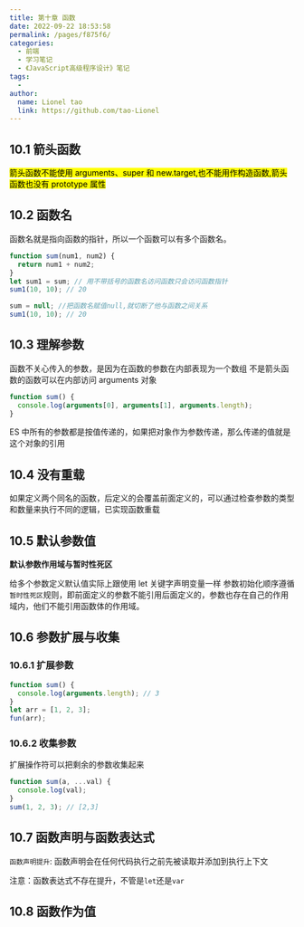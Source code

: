 ```yaml
---
title: 第十章 函数
date: 2022-09-22 18:53:58
permalink: /pages/f875f6/
categories:
  - 前端
  - 学习笔记
  - 《JavaScript高级程序设计》笔记
tags:
  -
author:
  name: Lionel tao
  link: https://github.com/tao-Lionel
---
```


## 10.1 箭头函数

<mark>箭头函数不能使用 arguments、super 和 new.target,也不能用作构造函数,箭头函数也没有 prototype 属性</mark>

## 10.2 函数名

函数名就是指向函数的指针，所以一个函数可以有多个函数名。

```js
function sum(num1, num2) {
  return num1 + num2;
}
let sum1 = sum; // 用不带括号的函数名访问函数只会访问函数指针
sum1(10, 10); // 20

sum = null; //把函数名赋值null,就切断了他与函数之间关系
sum1(10, 10); // 20
```

## 10.3 理解参数

函数不关心传入的参数，是因为在函数的参数在内部表现为一个数组
不是箭头函数的函数可以在内部访问 arguments 对象

```js
function sum() {
  console.log(arguments[0], arguments[1], arguments.length);
}
```

ES 中所有的参数都是按值传递的，如果把对象作为参数传递，那么传递的值就是这个对象的引用

## 10.4 没有重载

如果定义两个同名的函数，后定义的会覆盖前面定义的，可以通过检查参数的类型和数量来执行不同的逻辑，已实现函数重载

## 10.5 默认参数值

**默认参数作用域与暂时性死区**

给多个参数定义默认值实际上跟使用 let 关键字声明变量一样
参数初始化顺序遵循`暂时性死区`规则，即前面定义的参数不能引用后面定义的，参数也存在自己的作用域内，他们不能引用函数体的作用域。

## 10.6 参数扩展与收集

### 10.6.1 扩展参数

```js
function sum() {
  console.log(arguments.length); // 3
}
let arr = [1, 2, 3];
fun(arr);
```

### 10.6.2 收集参数

扩展操作符可以把剩余的参数收集起来

```js
function sum(a, ...val) {
  console.log(val);
}
sum(1, 2, 3); // [2,3]
```

## 10.7 函数声明与函数表达式

`函数声明提升`: 函数声明会在任何代码执行之前先被读取并添加到执行上下文

注意：函数表达式不存在提升，不管是`let`还是`var`

## 10.8 函数作为值
